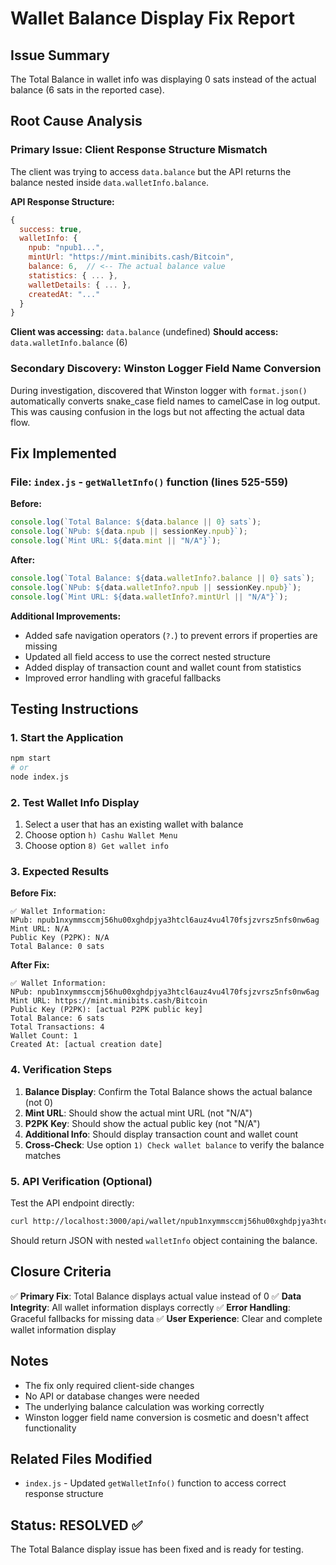 # Wallet Balance Display Fix Report

## Issue Summary

The Total Balance in wallet info was displaying 0 sats instead of the actual balance (6 sats in the reported case).

## Root Cause Analysis

### Primary Issue: Client Response Structure Mismatch

The client was trying to access `data.balance` but the API returns the balance nested inside `data.walletInfo.balance`.

**API Response Structure:**

```javascript
{
  success: true,
  walletInfo: {
    npub: "npub1...",
    mintUrl: "https://mint.minibits.cash/Bitcoin",
    balance: 6,  // <-- The actual balance value
    statistics: { ... },
    walletDetails: { ... },
    createdAt: "..."
  }
}
```

**Client was accessing:** `data.balance` (undefined)
**Should access:** `data.walletInfo.balance` (6)

### Secondary Discovery: Winston Logger Field Name Conversion

During investigation, discovered that Winston logger with `format.json()` automatically converts snake_case field names to camelCase in log output. This was causing confusion in the logs but not affecting the actual data flow.

## Fix Implemented

### File: `index.js` - `getWalletInfo()` function (lines 525-559)

**Before:**

```javascript
console.log(`Total Balance: ${data.balance || 0} sats`);
console.log(`NPub: ${data.npub || sessionKey.npub}`);
console.log(`Mint URL: ${data.mint || "N/A"}`);
```

**After:**

```javascript
console.log(`Total Balance: ${data.walletInfo?.balance || 0} sats`);
console.log(`NPub: ${data.walletInfo?.npub || sessionKey.npub}`);
console.log(`Mint URL: ${data.walletInfo?.mintUrl || "N/A"}`);
```

**Additional Improvements:**

- Added safe navigation operators (`?.`) to prevent errors if properties are missing
- Updated all field access to use the correct nested structure
- Added display of transaction count and wallet count from statistics
- Improved error handling with graceful fallbacks

## Testing Instructions

### 1. Start the Application

```bash
npm start
# or
node index.js
```

### 2. Test Wallet Info Display

1. Select a user that has an existing wallet with balance
2. Choose option `h) Cashu Wallet Menu`
3. Choose option `8) Get wallet info`

### 3. Expected Results

**Before Fix:**

```
✅ Wallet Information:
NPub: npub1nxymmsccmj56hu00xghdpjya3htcl6auz4vu4l70fsjzvrsz5nfs0nw6ag
Mint URL: N/A
Public Key (P2PK): N/A
Total Balance: 0 sats
```

**After Fix:**

```
✅ Wallet Information:
NPub: npub1nxymmsccmj56hu00xghdpjya3htcl6auz4vu4l70fsjzvrsz5nfs0nw6ag
Mint URL: https://mint.minibits.cash/Bitcoin
Public Key (P2PK): [actual P2PK public key]
Total Balance: 6 sats
Total Transactions: 4
Wallet Count: 1
Created At: [actual creation date]
```

### 4. Verification Steps

1. **Balance Display**: Confirm the Total Balance shows the actual balance (not 0)
2. **Mint URL**: Should show the actual mint URL (not "N/A")
3. **P2PK Key**: Should show the actual public key (not "N/A")
4. **Additional Info**: Should display transaction count and wallet count
5. **Cross-Check**: Use option `1) Check wallet balance` to verify the balance matches

### 5. API Verification (Optional)

Test the API endpoint directly:

```bash
curl http://localhost:3000/api/wallet/npub1nxymmsccmj56hu00xghdpjya3htcl6auz4vu4l70fsjzvrsz5nfs0nw6ag/info
```

Should return JSON with nested `walletInfo` object containing the balance.

## Closure Criteria

✅ **Primary Fix**: Total Balance displays actual value instead of 0
✅ **Data Integrity**: All wallet information displays correctly
✅ **Error Handling**: Graceful fallbacks for missing data
✅ **User Experience**: Clear and complete wallet information display

## Notes

- The fix only required client-side changes
- No API or database changes were needed
- The underlying balance calculation was working correctly
- Winston logger field name conversion is cosmetic and doesn't affect functionality

## Related Files Modified

- `index.js` - Updated `getWalletInfo()` function to access correct response structure

## Status: RESOLVED ✅

The Total Balance display issue has been fixed and is ready for testing.

